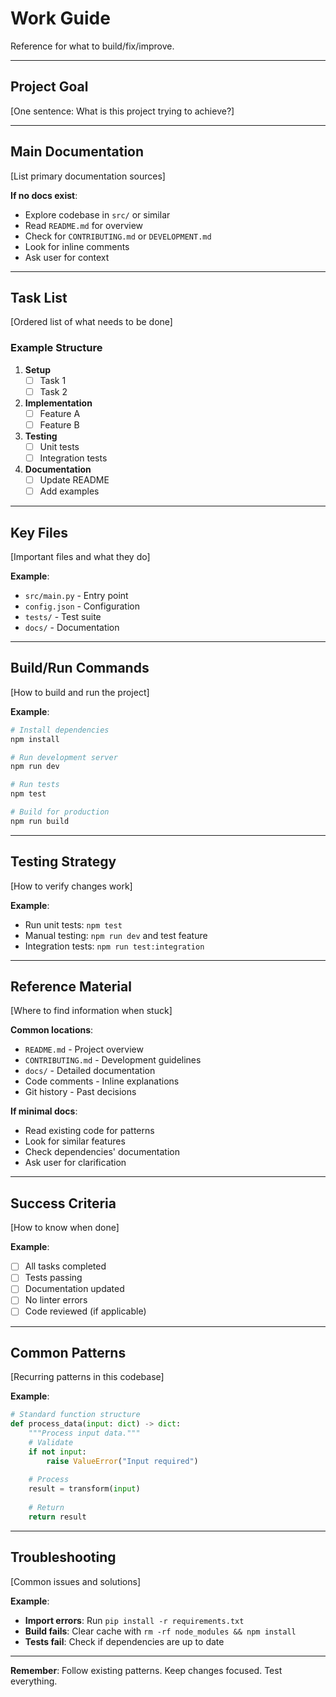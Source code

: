 # Work Guide

Reference for what to build/fix/improve.

---

## Project Goal

[One sentence: What is this project trying to achieve?]

---

## Main Documentation

[List primary documentation sources]

**If no docs exist**:
- Explore codebase in `src/` or similar
- Read `README.md` for overview
- Check for `CONTRIBUTING.md` or `DEVELOPMENT.md`
- Look for inline comments
- Ask user for context

---

## Task List

[Ordered list of what needs to be done]

### Example Structure

1. **Setup**
   - [ ] Task 1
   - [ ] Task 2

2. **Implementation**
   - [ ] Feature A
   - [ ] Feature B

3. **Testing**
   - [ ] Unit tests
   - [ ] Integration tests

4. **Documentation**
   - [ ] Update README
   - [ ] Add examples

---

## Key Files

[Important files and what they do]

**Example**:
- `src/main.py` - Entry point
- `config.json` - Configuration
- `tests/` - Test suite
- `docs/` - Documentation

---

## Build/Run Commands

[How to build and run the project]

**Example**:
```bash
# Install dependencies
npm install

# Run development server
npm run dev

# Run tests
npm test

# Build for production
npm run build
```

---

## Testing Strategy

[How to verify changes work]

**Example**:
- Run unit tests: `npm test`
- Manual testing: `npm run dev` and test feature
- Integration tests: `npm run test:integration`

---

## Reference Material

[Where to find information when stuck]

**Common locations**:
- `README.md` - Project overview
- `CONTRIBUTING.md` - Development guidelines
- `docs/` - Detailed documentation
- Code comments - Inline explanations
- Git history - Past decisions

**If minimal docs**:
- Read existing code for patterns
- Look for similar features
- Check dependencies' documentation
- Ask user for clarification

---

## Success Criteria

[How to know when done]

**Example**:
- [ ] All tasks completed
- [ ] Tests passing
- [ ] Documentation updated
- [ ] No linter errors
- [ ] Code reviewed (if applicable)

---

## Common Patterns

[Recurring patterns in this codebase]

**Example**:
```python
# Standard function structure
def process_data(input: dict) -> dict:
    """Process input data."""
    # Validate
    if not input:
        raise ValueError("Input required")
    
    # Process
    result = transform(input)
    
    # Return
    return result
```

---

## Troubleshooting

[Common issues and solutions]

**Example**:
- **Import errors**: Run `pip install -r requirements.txt`
- **Build fails**: Clear cache with `rm -rf node_modules && npm install`
- **Tests fail**: Check if dependencies are up to date

---

**Remember**: Follow existing patterns. Keep changes focused. Test everything.


